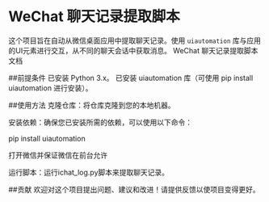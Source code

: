 # WeChat 聊天记录提取脚本

这个项目旨在自动从微信桌面应用中提取聊天记录。使用 `uiautomation` 库与应用的UI元素进行交互，从不同的聊天会话中获取消息。
WeChat 聊天记录提取脚本文档

##前提条件
已安装 Python 3.x。
已安装 uiautomation 库（可使用 pip install uiautomation 进行安装）。


##使用方法
克隆仓库：将仓库克隆到您的本地机器。

安装依赖：确保您已安装所需的依赖，可以使用以下命令：

pip install uiautomation

打开微信并保证微信在前台允许

运行脚本：运行ichat_log.py脚本来提取聊天记录。

##贡献
欢迎对这个项目提出问题、建议和改进！请提供反馈以使项目变得更好。
